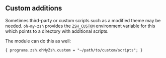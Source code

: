 ## Custom additions

Sometimes third-party or custom scripts such as a modified theme may be needed. `oh-my-zsh` provides the [`ZSH_CUSTOM`](https://github.com/robbyrussell/oh-my-zsh/wiki/Customization#overriding-internals) environment variable for this which points to a directory with additional scripts.

The module can do this as well:

```programlisting
{ programs.zsh.ohMyZsh.custom = "~/path/to/custom/scripts"; }
```
